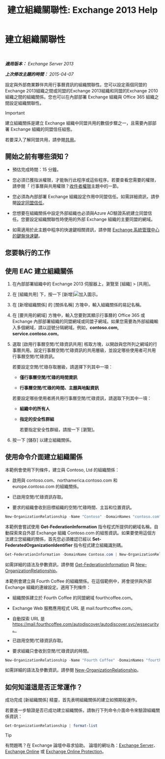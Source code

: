 ﻿---
title: '建立組織關聯性: Exchange 2013 Help'
TOCTitle: 建立組織關聯性
ms:assetid: 5ea61b96-c8ca-44fc-b8b5-ca4341af36a6
ms:mtpsurl: https://technet.microsoft.com/zh-tw/library/JJ657451(v=EXCHG.150)
ms:contentKeyID: 50473293
ms.date: 05/21/2018
mtps_version: v=EXCHG.150
ms.translationtype: MT
---

# 建立組織關聯性

 

_**適用版本：** Exchange Server 2013_

_**上次修改主題的時間：** 2015-04-07_

設定與外部商業夥伴共用行事曆資訊的組織關聯性。您可以設定兩個同盟的Exchange 2013組織之間或同盟的Exchange 2013組織和同盟的Exchange 2010組織之間的組織關係。您也可以在內部部署 Exchange 組織與 Office 365 組織之間設定組織關聯性。


> [!IMPORTANT]  
> 建立組織關係是建立 Exchange 組織中同盟共用的數個步驟之一，且需要內部部署 Exchange 組織的同盟信任組態。




若要深入了解同盟共用，請參閱[共用](sharing-exchange-2013-help.md)。

## 開始之前有哪些須知？

  - 預估完成時間：15 分鐘。

  - 您必須已獲指派權限，才能執行此程序或這些程序。若要查看您需要的權限，請參閱「 行事曆與共用權限？[收件者權限](recipients-permissions-exchange-2013-help.md)主題中的一節。

  - 您必須為內部部署 Exchange 組織設定作用中同盟信任。如需詳細資訊，請參閱[設定同盟信任](configure-a-federation-trust-exchange-2013-help.md)。

  - 您想要在組織關係中設定外部組織也必須與Azure AD驗證系統建立同盟信任。您要設定組織關聯性時使用的外部 Exchange 組織的主要同盟的網域。

  - 如需適用於此主題中程序的快速鍵相關資訊，請參閱 [Exchange 系統管理中心的鍵盤快速鍵](keyboard-shortcuts-in-the-exchange-admin-center-exchange-online-protection-help.md)。

## 您要執行的工作

## 使用 EAC 建立組織關係

1.  在內部部署組織中的 Exchange 2013 伺服器上，瀏覽至 \[組織\] \> \[共用\]。

2.  在 \[組織共用\] 下，按一下 \[新增\]![加入圖示](images/JJ218640.c1e75329-d6d7-4073-a27d-498590bbb558(EXCHG.150).gif "加入圖示")。

3.  在 \[新增組織關係\] 的 \[關係名稱\] 方塊中，輸入組織關係的易記名稱。

4.  在 \[要共用的網域\] 方塊中，輸入您要對其顯示行事曆的 Office 365 或 Exchange 內部部署組織的同盟網域或同盟子網域。如果您需要為外部組織輸入多個網域，請以逗號分隔網域。例如，**contoso.com, service.contoso.com**。

5.  選取 \[啟用行事曆空閒/忙碌資訊共用\] 核取方塊，以開啟與您所列之網域的行事曆共用。設定行事曆空閒/忙碌資訊的共用層級，並設定哪些使用者可共用行事曆空閒/忙碌資訊。
    
    若要設定空閒/忙碌存取層級，請選擇下列其中一項：
    
      - **僅行事曆空閒/忙碌的時間資訊**
    
      - **行事曆空閒/忙碌的時間、主題與地點資訊**
    
    若要設定哪些使用者將共用行事曆空閒/忙碌資訊，請選取下列其中一項：
    
      - **組織中的所有人**
    
      - **指定的安全性群組**
        
        若要指定安全性群組，請按一下 \[瀏覽\]。

6.  按一下 \[儲存\] 以建立組織關係。

## 使用命令介面建立組織關係

本範例會使用下列條件，建立與 Contoso, Ltd 的組織關係：

  - 啟用與 contoso.com、northamerica.contoso.com 和 europe.contoso.com 的組織關係。

  - 已啟用空閒/忙碌資訊存取。

  - 要求的組織會收到目標組織的空閒/忙碌時間、主旨和位置資訊。

<!-- end list -->

```powershell
New-OrganizationRelationship -Name "Contoso" -DomainNames "contoso.com","northamerica.contoso.com","europe.contoso.com" -FreeBusyAccessEnabled $true -FreeBusyAccessLevel LimitedDetails
```

本範例會嘗試使用 **Get-FederationInformation** 指令程式所提供的網域名稱，自動探索來自外部 Exchange 組織 Contoso.com 的組態資訊。如果要使用這個方法建立您組織的關係，首先您必須確認已經以 **Set-FederatedOrganizationIdentifier** 指令程式建立組織識別碼。

```powershell
Get-FederationInformation -DomainName Contoso.com | New-OrganizationRelationship -Name "Contoso" -FreeBusyAccessEnabled $true -FreeBusyAccessLevel -LimitedDetails
```

如需詳細的語法及參數資訊，請參閱 [Get-FederationInformation](https://technet.microsoft.com/zh-tw/library/dd351221\(v=exchg.150\)) 與 [New-OrganizationRelationship](https://technet.microsoft.com/zh-tw/library/ee332357\(v=exchg.150\))。

本範例會建立與 Fourth Coffee 的組織關係。在這個範例中，將會提供與外部 Exchange 組織的連線設定。適用下列條件：

  - 組織關係建立於 Fourth Coffee 的同盟網域 fourthcoffee.com。

  - Exchange Web 服務應用程式 URL 是 mail.fourthcoffee.com。

  - 自動探索 URL 是 https://mail.fourthcoffee.com/autodiscover/autodiscover.svc/wssecurity。

  - 已啟用空閒/忙碌資訊存取。

  - 要求組織只會收到空閒/忙碌資訊的時間。

<!-- end list -->

```powershell
New-OrganizationRelationship -Name "Fourth Coffee" -DomainNames "fourthcoffee.com" -FreeBusyAccessEnabled $true -FreeBusyAccessLevel -AvailabilityOnly -TargetAutodiscoverEpr "https://mail.fourthcoffee.com/autodiscover/autodiscover.svc/wssecurity" -TargetApplicationUri "mail.fourthcoffee.com"
```

如需詳細的語法及參數資訊，請參閱 [New-OrganizationRelationship](https://technet.microsoft.com/zh-tw/library/ee332357\(v=exchg.150\))。

## 如何知道這是否正常運作？

成功完成 \[新組織關係\] 精靈，首先表明組織關係的建立如預期般運作。

若要進一步驗證是否已成功建立組織關係，請執行下列命令介面命令來驗證組織關係資訊：

```powershell
Get-OrganizationRelationship | format-list
```


> [!TIP]  
> 有問題嗎？在 Exchange 論壇中尋求協助。 論壇的網址為：<a href="https://go.microsoft.com/fwlink/p/?linkid=60612">Exchange Server</a>、 <a href="https://go.microsoft.com/fwlink/p/?linkid=267542">Exchange Online</a> 或 <a href="https://go.microsoft.com/fwlink/p/?linkid=285351">Exchange Online Protection</a>。



